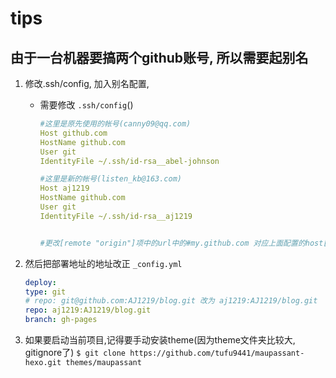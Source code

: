 # tips

## 由于一台机器要搞两个github账号, 所以需要起别名

1. 修改.ssh/config,  加入别名配置,
   - 需要修改  `.ssh/config`()

      ``` yml
      #这里是原先使用的帐号(canny09@qq.com)
      Host github.com
      HostName github.com
      User git
      IdentityFile ~/.ssh/id-rsa__abel-johnson

      #这里是新的帐号(listen_kb@163.com)
      Host aj1219
      HostName github.com
      User git
      IdentityFile ~/.ssh/id-rsa__aj1219


      #更改[remote "origin"]项中的url中的#my.github.com 对应上面配置的host[remote "origin"] url = git@my.github.com:itmyline/blog.git
      ```

2. 然后把部署地址的地址改正  `_config.yml`

    ```yml
    deploy:
    type: git
    # repo: git@github.com:AJ1219/blog.git 改为 aj1219:AJ1219/blog.git
    repo: aj1219:AJ1219/blog.git
    branch: gh-pages
    ```



3. 如果要启动当前项目,记得要手动安装theme(因为theme文件夹比较大, gitignore了) `$ git clone https://github.com/tufu9441/maupassant-hexo.git themes/maupassant`